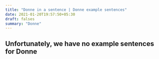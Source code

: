 ```yaml
---
title: "Donne in a sentence | Donne example sentences"
date: 2021-01-20T19:57:50+05:30
draft: falses
summary: "Donne"
---
```

## Unfortunately, we have no example sentences for Donne                 

